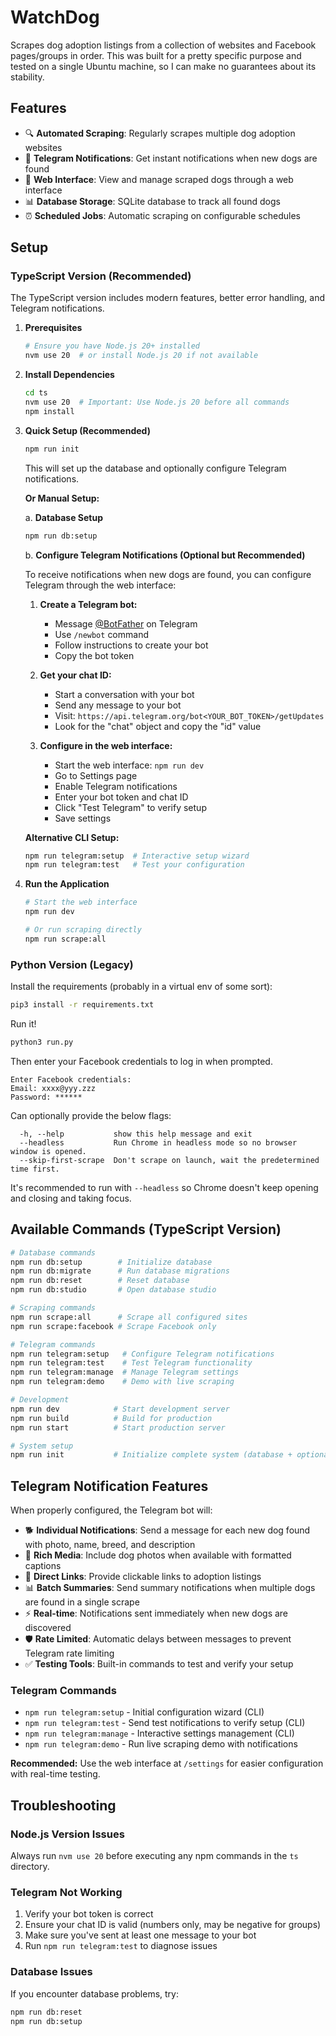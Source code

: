 # WatchDog

Scrapes dog adoption listings from a collection of websites and Facebook pages/groups in order. This was built for a pretty specific purpose and tested on a single Ubuntu machine, so I can make no guarantees about its stability.

## Features

- 🔍 **Automated Scraping**: Regularly scrapes multiple dog adoption websites
- 🤖 **Telegram Notifications**: Get instant notifications when new dogs are found
- 📱 **Web Interface**: View and manage scraped dogs through a web interface
- 📊 **Database Storage**: SQLite database to track all found dogs
- ⏰ **Scheduled Jobs**: Automatic scraping on configurable schedules

## Setup

### TypeScript Version (Recommended)

The TypeScript version includes modern features, better error handling, and Telegram notifications.

1. **Prerequisites**

   ```bash
   # Ensure you have Node.js 20+ installed
   nvm use 20  # or install Node.js 20 if not available
   ```

2. **Install Dependencies**

   ```bash
   cd ts
   nvm use 20  # Important: Use Node.js 20 before all commands
   npm install
   ```

3. **Quick Setup (Recommended)**

   ```bash
   npm run init
   ```

   This will set up the database and optionally configure Telegram notifications.

   **Or Manual Setup:**

   a. **Database Setup**

   ```bash
   npm run db:setup
   ```

   b. **Configure Telegram Notifications (Optional but Recommended)**

   To receive notifications when new dogs are found, you can configure Telegram through the web interface:

   1. **Create a Telegram bot:**

      - Message [@BotFather](https://t.me/botfather) on Telegram
      - Use `/newbot` command
      - Follow instructions to create your bot
      - Copy the bot token

   2. **Get your chat ID:**

      - Start a conversation with your bot
      - Send any message to your bot
      - Visit: `https://api.telegram.org/bot<YOUR_BOT_TOKEN>/getUpdates`
      - Look for the "chat" object and copy the "id" value

   3. **Configure in the web interface:**
      - Start the web interface: `npm run dev`
      - Go to Settings page
      - Enable Telegram notifications
      - Enter your bot token and chat ID
      - Click "Test Telegram" to verify setup
      - Save settings

   **Alternative CLI Setup:**

   ```bash
   npm run telegram:setup  # Interactive setup wizard
   npm run telegram:test   # Test your configuration
   ```

4. **Run the Application**

   ```bash
   # Start the web interface
   npm run dev

   # Or run scraping directly
   npm run scrape:all
   ```

### Python Version (Legacy)

Install the requirements (probably in a virtual env of some sort):

```bash
pip3 install -r requirements.txt
```

Run it!

```bash
python3 run.py
```

Then enter your Facebook credentials to log in when prompted.

```
Enter Facebook credentials:
Email: xxxx@yyy.zzz
Password: ******
```

Can optionally provide the below flags:

```
  -h, --help           show this help message and exit
  --headless           Run Chrome in headless mode so no browser window is opened.
  --skip-first-scrape  Don't scrape on launch, wait the predetermined time first.
```

It's recommended to run with `--headless` so Chrome doesn't keep opening and closing and taking focus.

## Available Commands (TypeScript Version)

```bash
# Database commands
npm run db:setup        # Initialize database
npm run db:migrate      # Run database migrations
npm run db:reset        # Reset database
npm run db:studio       # Open database studio

# Scraping commands
npm run scrape:all      # Scrape all configured sites
npm run scrape:facebook # Scrape Facebook only

# Telegram commands
npm run telegram:setup   # Configure Telegram notifications
npm run telegram:test    # Test Telegram functionality
npm run telegram:manage  # Manage Telegram settings
npm run telegram:demo    # Demo with live scraping

# Development
npm run dev            # Start development server
npm run build          # Build for production
npm run start          # Start production server

# System setup
npm run init           # Initialize complete system (database + optional Telegram)
```

## Telegram Notification Features

When properly configured, the Telegram bot will:

- 🐕 **Individual Notifications**: Send a message for each new dog found with photo, name, breed, and description
- 📸 **Rich Media**: Include dog photos when available with formatted captions
- 🔗 **Direct Links**: Provide clickable links to adoption listings
- 📊 **Batch Summaries**: Send summary notifications when multiple dogs are found in a single scrape
- ⚡ **Real-time**: Notifications sent immediately when new dogs are discovered
- 🛡️ **Rate Limited**: Automatic delays between messages to prevent Telegram rate limiting
- ✅ **Testing Tools**: Built-in commands to test and verify your setup

### Telegram Commands

- `npm run telegram:setup` - Initial configuration wizard (CLI)
- `npm run telegram:test` - Send test notifications to verify setup (CLI)
- `npm run telegram:manage` - Interactive settings management (CLI)
- `npm run telegram:demo` - Run live scraping demo with notifications

**Recommended:** Use the web interface at `/settings` for easier configuration with real-time testing.

## Troubleshooting

### Node.js Version Issues

Always run `nvm use 20` before executing any npm commands in the `ts` directory.

### Telegram Not Working

1. Verify your bot token is correct
2. Ensure your chat ID is valid (numbers only, may be negative for groups)
3. Make sure you've sent at least one message to your bot
4. Run `npm run telegram:test` to diagnose issues

### Database Issues

If you encounter database problems, try:

```bash
npm run db:reset
npm run db:setup
```
